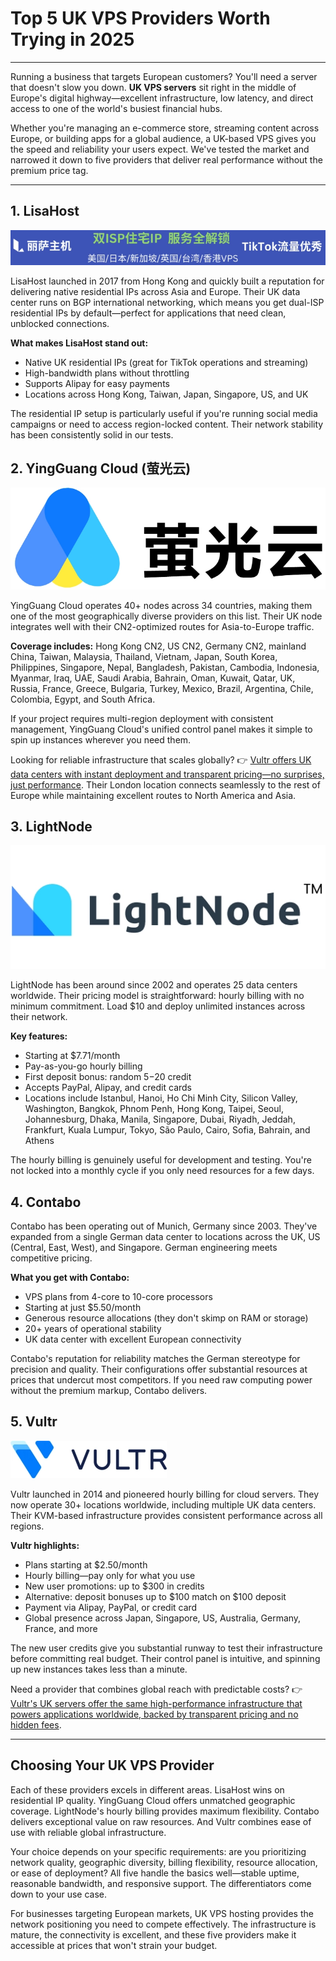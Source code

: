 # Top 5 UK VPS Providers Worth Trying in 2025

---

Running a business that targets European customers? You'll need a server that doesn't slow you down. **UK VPS servers** sit right in the middle of Europe's digital highway—excellent infrastructure, low latency, and direct access to one of the world's busiest financial hubs.

Whether you're managing an e-commerce store, streaming content across Europe, or building apps for a global audience, a UK-based VPS gives you the speed and reliability your users expect. We've tested the market and narrowed it down to five providers that deliver real performance without the premium price tag.

---

## 1. LisaHost

![LisaHost UK VPS hosting dashboard interface](image/13944595.webp)

LisaHost launched in 2017 from Hong Kong and quickly built a reputation for delivering native residential IPs across Asia and Europe. Their UK data center runs on BGP international networking, which means you get dual-ISP residential IPs by default—perfect for applications that need clean, unblocked connections.

**What makes LisaHost stand out:**
- Native UK residential IPs (great for TikTok operations and streaming)
- High-bandwidth plans without throttling
- Supports Alipay for easy payments
- Locations across Hong Kong, Taiwan, Japan, Singapore, US, and UK

The residential IP setup is particularly useful if you're running social media campaigns or need to access region-locked content. Their network stability has been consistently solid in our tests.

## 2. YingGuang Cloud (萤光云)

![YingGuang Cloud global server network map](image/308025138354523.webp)

YingGuang Cloud operates 40+ nodes across 34 countries, making them one of the most geographically diverse providers on this list. Their UK node integrates well with their CN2-optimized routes for Asia-to-Europe traffic.

**Coverage includes:**
Hong Kong CN2, US CN2, Germany CN2, mainland China, Taiwan, Malaysia, Thailand, Vietnam, Japan, South Korea, Philippines, Singapore, Nepal, Bangladesh, Pakistan, Cambodia, Indonesia, Myanmar, Iraq, UAE, Saudi Arabia, Bahrain, Oman, Kuwait, Qatar, UK, Russia, France, Greece, Bulgaria, Turkey, Mexico, Brazil, Argentina, Chile, Colombia, Egypt, and South Africa.

If your project requires multi-region deployment with consistent management, YingGuang Cloud's unified control panel makes it simple to spin up instances wherever you need them.

Looking for reliable infrastructure that scales globally? 👉 [Vultr offers UK data centers with instant deployment and transparent pricing—no surprises, just performance](https://www.vultr.com/?ref=9738262-9J). Their London location connects seamlessly to the rest of Europe while maintaining excellent routes to North America and Asia.

## 3. LightNode

![LightNode VPS hourly billing interface](image/6448201152257.webp)

LightNode has been around since 2002 and operates 25 data centers worldwide. Their pricing model is straightforward: hourly billing with no minimum commitment. Load $10 and deploy unlimited instances across their network.

**Key features:**
- Starting at $7.71/month
- Pay-as-you-go hourly billing
- First deposit bonus: random $5-$20 credit
- Accepts PayPal, Alipay, and credit cards
- Locations include Istanbul, Hanoi, Ho Chi Minh City, Silicon Valley, Washington, Bangkok, Phnom Penh, Hong Kong, Taipei, Seoul, Johannesburg, Dhaka, Manila, Singapore, Dubai, Riyadh, Jeddah, Frankfurt, Kuala Lumpur, Tokyo, São Paulo, Cairo, Sofia, Bahrain, and Athens

The hourly billing is genuinely useful for development and testing. You're not locked into a monthly cycle if you only need resources for a few days.

## 4. Contabo

Contabo has been operating out of Munich, Germany since 2003. They've expanded from a single German data center to locations across the UK, US (Central, East, West), and Singapore. German engineering meets competitive pricing.

**What you get with Contabo:**
- VPS plans from 4-core to 10-core processors
- Starting at just $5.50/month
- Generous resource allocations (they don't skimp on RAM or storage)
- 20+ years of operational stability
- UK data center with excellent European connectivity

Contabo's reputation for reliability matches the German stereotype for precision and quality. Their configurations offer substantial resources at prices that undercut most competitors. If you need raw computing power without the premium markup, Contabo delivers.

## 5. Vultr

![Vultr cloud computing platform overview](image/16582818338997.webp)

Vultr launched in 2014 and pioneered hourly billing for cloud servers. They now operate 30+ locations worldwide, including multiple UK data centers. Their KVM-based infrastructure provides consistent performance across all regions.

**Vultr highlights:**
- Plans starting at $2.50/month
- Hourly billing—pay only for what you use
- New user promotions: up to $300 in credits
- Alternative: deposit bonuses up to $100 match on $100 deposit
- Payment via Alipay, PayPal, or credit card
- Global presence across Japan, Singapore, US, Australia, Germany, France, and more

The new user credits give you substantial runway to test their infrastructure before committing real budget. Their control panel is intuitive, and spinning up new instances takes less than a minute.

Need a provider that combines global reach with predictable costs? 👉 [Vultr's UK servers offer the same high-performance infrastructure that powers applications worldwide, backed by transparent pricing and no hidden fees](https://www.vultr.com/?ref=9738262-9J).

---

## Choosing Your UK VPS Provider

Each of these providers excels in different areas. LisaHost wins on residential IP quality. YingGuang Cloud offers unmatched geographic coverage. LightNode's hourly billing provides maximum flexibility. Contabo delivers exceptional value on raw resources. And Vultr combines ease of use with reliable global infrastructure.

Your choice depends on your specific requirements: are you prioritizing network quality, geographic diversity, billing flexibility, resource allocation, or ease of deployment? All five handle the basics well—stable uptime, reasonable bandwidth, and responsive support. The differentiators come down to your use case.

For businesses targeting European markets, UK VPS hosting provides the network positioning you need to compete effectively. The infrastructure is mature, the connectivity is excellent, and these five providers make it accessible at prices that won't strain your budget.
